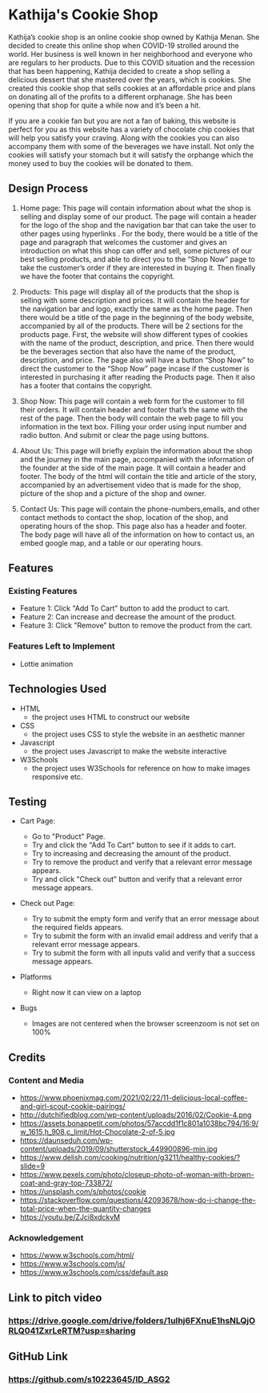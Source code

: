 #  Kathija's Cookie Shop
Kathija’s cookie shop is an online cookie shop owned by Kathija Menan. She
decided to create this online shop when COVID-19 strolled around the world. Her business is well known in her neighborhood and everyone who are regulars to her products. Due to this COVID situation and the recession that has been happening, Kathija decided to create a shop selling a delicious dessert that she mastered over the years, which is cookies. She created this cookie shop that sells cookies at an affordable price and plans on donating all of the profits to a different orphanage. She has been opening that shop for quite a while now and it’s been a hit.

If you are a cookie fan but you are not a fan of baking, this website is perfect for you as this website has a variety of chocolate chip cookies that will help you satisfy your craving. Along with the cookies you can also accompany them with some of the beverages we have install. Not only the cookies will satisfy your stomach but it will satisfy the orphange which the money used to buy the cookies will be donated to them.


## Design Process
1. Home page: This page will contain information about what the shop is selling and display some of our product. The page will contain a header for the logo of the shop and the navigation bar that can take the user to other pages using hyperlinks . For the body, there would be a title of the page and paragraph that welcomes the customer and gives an introduction on what this shop can offer and sell, some pictures of our best selling products, and able to direct you to the “Shop Now” page to take the customer’s order if they are interested in buying it. Then finally we have the footer that contains the copyright.

2. Products: This page will display all of the products that the shop is selling with some description and prices. It will contain the header for the navigation bar and logo, exactly the same as the home page. Then there would be a title of the page in the beginning of the body website, accompanied by all of the products. There will be 2 sections for the products page. First, the website will show different types of cookies with the name of the product, description, and price. Then there would be the beverages section that also have the name of the product, description, and price. The page also will have a button “Shop Now” to direct the customer to the “Shop Now” page incase if the customer is interested in purchasing it after reading the Products page. Then it also has a footer that contains the copyright.

3. Shop Now: This page will contain a web form for the customer to fill their orders. It will contain header and footer that’s the same with the rest of the page. Then the body will contain the web page to fill you information in the text box. Filling your order using input number and radio button. And submit or clear the page using buttons.

4. About Us: This page will briefly explain the information about the shop and the journey in the main page, accompanied with the information of the founder at the side of the main page. It will contain a header and footer. The body of the html will contain the title and article of the story, accompanied by an advertisement video that is made for the shop, picture of the shop and a picture of the shop and owner.

5. Contact Us: This page will contain the phone-numbers,emails, and other contact methods to contact the shop, location of the shop, and operating hours of the shop. This page also has a header and footer. The body page will have all of the information on how to contact us, an embed google map, and a table or our operating hours.


## Features
### Existing Features
* Feature 1: Click "Add To Cart" button to add the product to cart.
* Feature 2: Can increase and decrease the amount of the product.
* Feature 3: Click "Remove" button to remove the product from the cart.
### Features Left to Implement
* Lottie animation


## Technologies Used
* HTML
  * the project uses HTML to construct our website
* CSS
  * the project uses CSS to style the website in an aesthetic manner
* Javascript
  * the project uses Javascript to make the website interactive
* W3Schools
  * the project uses W3Schools for reference on how to make images responsive etc.


## Testing
 * Cart Page:
    * Go to "Product" Page.
    * Try and click the "Add To Cart" button to see if it adds to cart.
    * Try to increasing and decreasing the amount of the product.
    * Try to remove the product and verify that a relevant error message appears.
    * Try and click "Check out" button and verify that a relevant error message appears.
 * Check out Page:
    * Try to submit the empty form and verify that an error message about the required fields appears.
    * Try to submit the form with an invalid email address and verify that a relevant error message appears.
    * Try to submit the form with all inputs valid and verify that a success message appears.

* Platforms
  * Right now it can view on a laptop
* Bugs
  * Images are not centered when the browser screenzoom is not set on 100%


## Credits
### Content and Media
* https://www.phoenixmag.com/2021/02/22/11-delicious-local-coffee-and-girl-scout-cookie-pairings/
* http://dutchifiedblog.com/wp-content/uploads/2016/02/Cookie-4.png
* https://assets.bonappetit.com/photos/57accdd1f1c801a1038bc794/16:9/w_1615,h_908,c_limit/Hot-Chocolate-2-of-5.jpg
* https://daunseduh.com/wp-content/uploads/2019/09/shutterstock_449900896-min.jpg
* https://www.delish.com/cooking/nutrition/g3211/healthy-cookies/?slide=9
* https://www.pexels.com/photo/closeup-photo-of-woman-with-brown-coat-and-gray-top-733872/
* https://unsplash.com/s/photos/cookie
* https://stackoverflow.com/questions/42093678/how-do-i-change-the-total-price-when-the-quantity-changes
* https://youtu.be/ZJci8xdckvM

### Acknowledgement
* https://www.w3schools.com/html/
* https://www.w3schools.com/js/
* https://www.w3schools.com/css/default.asp


## Link to pitch video
### https://drive.google.com/drive/folders/1uIhj6FXnuE1hsNLQjORLQ041ZxrLeRTM?usp=sharing


## GitHub Link
### https://github.com/s10223645/ID_ASG2
